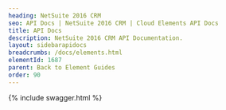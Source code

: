 ```yaml
---
heading: NetSuite 2016 CRM
seo: API Docs | NetSuite 2016 CRM | Cloud Elements API Docs
title: API Docs
description: NetSuite 2016 CRM API Documentation.
layout: sidebarapidocs
breadcrumbs: /docs/elements.html
elementId: 1687
parent: Back to Element Guides
order: 90
---
```


{% include swagger.html %}
